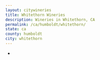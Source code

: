 ```yaml
---
layout: citywineries
title: Whitethorn Wineries
description: Wineries in Whitethorn, CA
permalink: /ca/humboldt/whitethorn/
state: ca
county: humboldt
city: whitethorn
---
```

-
